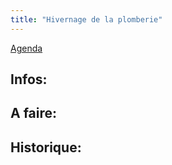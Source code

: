 ```yaml
---
title: "Hivernage de la plomberie"
---
```


[Agenda](notes/AgendaMaJournee.md) 
## Infos:

## A faire: 

## Historique:
